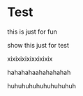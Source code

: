 # Test
this is just for fun

show this just for test
 
xixixixixixxixixix

hahahahaahahahahah

huhuhuhuhuhuhuhuhuh
